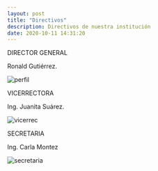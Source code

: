 ```yaml
---
layout: post
title: "Directivos"
description: Directivos de nuestra institución
date: 2020-10-11 14:31:20
---
```


DIRECTOR GENERAL


Ronald Gutiérrez.

![perfil]({{site.baseurl}}/assets/textures/perfil.jpg)

VICERRECTORA


Ing. Juanita Suárez.

![vicerrec]({{site.baseurl}}/assets/textures/vicerrec.jpg)

SECRETARIA


Ing. Carla Montez

![secretaria]({{site.baseurl}}/assets/textures/secretaria.jpg)
